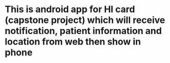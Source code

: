 # This is android app for HI card (capstone project) which will receive notification, patient information and location from web then show in phone 

